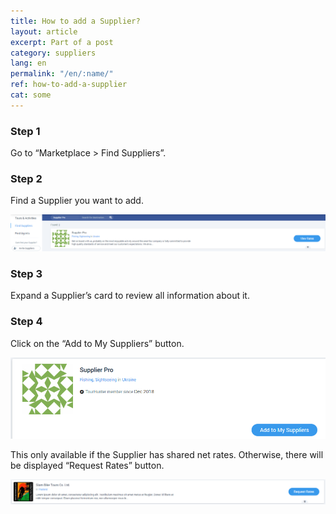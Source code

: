 ```yaml
---
title: How to add a Supplier?
layout: article
excerpt: Part of a post
category: suppliers
lang: en
permalink: "/en/:name/"
ref: how-to-add-a-supplier
cat: some
---
```


### **Step 1**

Go to “Marketplace > Find Suppliers”.

### **Step 2**

Find a Supplier you want to add.

![How_to_add_a_supplier1](/assets/images/how_to_add_a_supplier1.png)

### **Step 3**

Expand a Supplier’s card to review all information about it.

### **Step 4**

Click on the “Add to My Suppliers” button.

![How_to_add_a_supplier2](/assets/images/how_to_add_a_supplier2.png)

This only available if the Supplier has shared net rates. Otherwise, there will be displayed “Request Rates” button.

![How_to_add_a_supplier3](/assets/images/how_to_add_a_supplier3.png)
